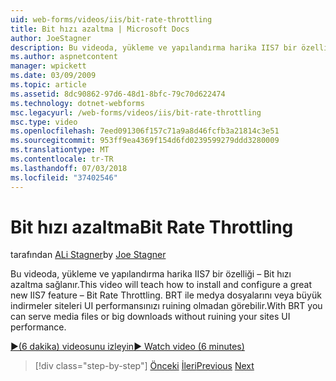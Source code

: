 ```yaml
---
uid: web-forms/videos/iis/bit-rate-throttling
title: Bit hızı azaltma | Microsoft Docs
author: JoeStagner
description: Bu videoda, yükleme ve yapılandırma harika IIS7 bir özelliği – Bit hızı azaltma sağlanır. BRT ile medya dosyalarını veya büyük indirmeler withou verebilen...
ms.author: aspnetcontent
manager: wpickett
ms.date: 03/09/2009
ms.topic: article
ms.assetid: 8dc90862-97d6-48d1-8bfc-79c70d622474
ms.technology: dotnet-webforms
msc.legacyurl: /web-forms/videos/iis/bit-rate-throttling
msc.type: video
ms.openlocfilehash: 7eed091306f157c71a9a8d46fcfb3a21814c3e51
ms.sourcegitcommit: 953ff9ea4369f154d6fd0239599279ddd3280009
ms.translationtype: MT
ms.contentlocale: tr-TR
ms.lasthandoff: 07/03/2018
ms.locfileid: "37402546"
---
```

<a name="bit-rate-throttling"></a><span data-ttu-id="a9d2a-104">Bit hızı azaltma</span><span class="sxs-lookup"><span data-stu-id="a9d2a-104">Bit Rate Throttling</span></span>
====================
<span data-ttu-id="a9d2a-105">tarafından [ALi Stagner](https://github.com/JoeStagner)</span><span class="sxs-lookup"><span data-stu-id="a9d2a-105">by [Joe Stagner](https://github.com/JoeStagner)</span></span>

<span data-ttu-id="a9d2a-106">Bu videoda, yükleme ve yapılandırma harika IIS7 bir özelliği – Bit hızı azaltma sağlanır.</span><span class="sxs-lookup"><span data-stu-id="a9d2a-106">This video will teach how to install and configure a great new IIS7 feature – Bit Rate Throttling.</span></span> <span data-ttu-id="a9d2a-107">BRT ile medya dosyalarını veya büyük indirmeler siteleri UI performansınızı ruining olmadan görebilir.</span><span class="sxs-lookup"><span data-stu-id="a9d2a-107">With BRT you can serve media files or big downloads without ruining your sites UI performance.</span></span>

[<span data-ttu-id="a9d2a-108">&#9654;(6 dakika) videosunu izleyin</span><span class="sxs-lookup"><span data-stu-id="a9d2a-108">&#9654; Watch video (6 minutes)</span></span>](https://channel9.msdn.com/Blogs/ASP-NET-Site-Videos/bit-rate-throttling)

> [!div class="step-by-step"]
> <span data-ttu-id="a9d2a-109">[Önceki](installing-ftp7.md)
> [İleri](iis7-playlists.md)</span><span class="sxs-lookup"><span data-stu-id="a9d2a-109">[Previous](installing-ftp7.md)
[Next](iis7-playlists.md)</span></span>
